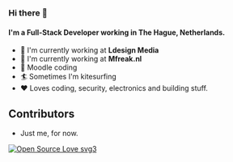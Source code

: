 ### Hi there 👋

#### I'm a Full-Stack Developer working in The Hague, Netherlands.

- 🏢 I'm currently working at **Ldesign Media**
- 🏢 I'm currently working at **Mfreak.nl**
- 💯 Moodle coding
- 🏄 Sometimes I'm kitesurfing 
- ❤️ Loves coding, security, electronics and building stuff.


## Contributors
- Just me, for now.


[![Open Source Love svg3](https://badges.frapsoft.com/os/v3/open-source.svg?v=103)](https://github.com/ellerbrock/open-source-badges/)
